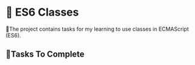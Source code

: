 # 🧮 ES6 Classes

 🧮The project contains tasks for my learning to use classes in ECMAScript (ES6).

##  🧑Tasks To Complete

